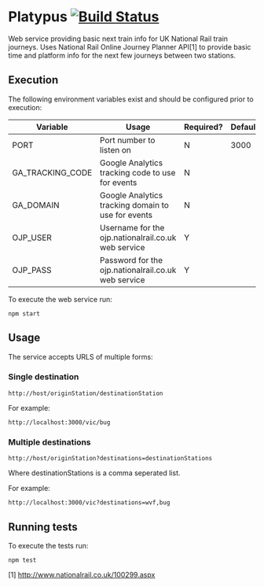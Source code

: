 # Platypus [![Build Status](https://snap-ci.com/automonkey/platypus/branch/master/build_image)](https://snap-ci.com/automonkey/platypus/branch/master)

Web service providing basic next train info for UK National Rail train journeys. Uses National Rail Online Journey Planner API[1] to provide basic time and platform info for the next few journeys between two stations.

## Execution

The following environment variables exist and should be configured prior to execution:

| Variable         | Usage                                               | Required? | Default |
| ---------------- | --------------------------------------------------- | --------- | ------- |
| PORT             | Port number to listen on                            | N         | 3000    |
| GA_TRACKING_CODE | Google Analytics tracking code to use for events    | N         |         |
| GA_DOMAIN        | Google Analytics tracking domain to use for events  | N         |         |
| OJP_USER         | Username for the ojp.nationalrail.co.uk web service | Y         |         |
| OJP_PASS         | Password for the ojp.nationalrail.co.uk web service | Y         |         |

To execute the web service run:

`npm start`

## Usage

The service accepts URLS of multiple forms:

### Single destination

`http://host/originStation/destinationStation`

For example:

`http://localhost:3000/vic/bug`

### Multiple destinations

`http://host/originStation?destinations=destinationStations`

Where destinationStations is a comma seperated list.

For example:

`http://localhost:3000/vic?destinations=wvf,bug`

## Running tests

To execute the tests run:

`npm test`


[1] http://www.nationalrail.co.uk/100299.aspx


